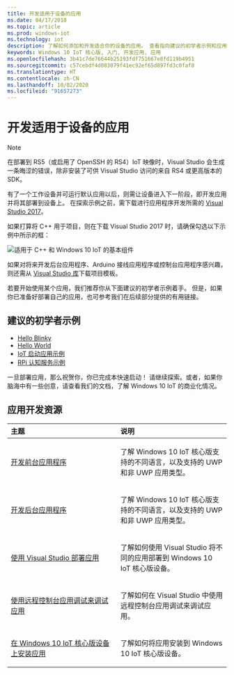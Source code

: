 ```yaml
---
title: 开发适用于设备的应用
ms.date: 04/17/2018
ms.topic: article
ms.prod: windows-iot
ms.technology: iot
description: 了解如何添加和开发适合你的设备的应用。 查看指向建议的初学者示例和应用开发资源的链接。
keywords: Windows 10 IoT 核心版, 入门, 开发应用, 应用
ms.openlocfilehash: 3b41c7de76644b25193fdf751667e8fd119b4951
ms.sourcegitcommit: c57cebdf4d083079f41ec92ef65d897fd3c0faf8
ms.translationtype: HT
ms.contentlocale: zh-CN
ms.lasthandoff: 10/02/2020
ms.locfileid: "91657273"
---
```

# <a name="develop-an-app-for-your-device"></a>开发适用于设备的应用

> [!NOTE]
> 在部署到 RS5（或启用了 OpenSSH 的 RS4）IoT 映像时，Visual Studio 会生成一条晦涩的错误，除非安装了可供 Visual Studio 访问的来自 RS4 或更高版本的 SDK。

有了一个工作设备并可运行默认应用以后，则需让设备进入下一阶段，即开发应用并将其部署到设备上。 在探索示例之前，需下载进行应用程序开发所需的 [Visual Studio 2017](https://www.visualstudio.com/downloads/)。

如果打算将 C++ 用于项目，则在下载 Visual Studio 2017 时，请确保勾选以下示例中所示的框：

![适用于 C++ 和 Windows 10 IoT 的基本组件](../../media/DevelopApp/VS-CPP.jpg)

如果对将来开发后台应用程序、Arduino 接线应用程序或控制台应用程序感兴趣，则还需从 [Visual Studio 库](https://marketplace.visualstudio.com/items?itemName=MicrosoftIoT.WindowsIoTCoreProjectTemplatesforVS15)下载项目模板。


若要开始使用某个应用，我们推荐你从下面建议的初学者示例着手。 但是，如果你已准备好部署自己的应用，也可参考我们在后续部分提供的有用链接。

## <a name="suggested-starter-samples"></a>建议的初学者示例

* [Hello Blinky](https://github.com/Microsoft/Windows-iotcore-samples/tree/develop/Samples/HelloBlinky)
* [Hello World](https://github.com/Microsoft/Windows-iotcore-samples/tree/develop/Samples/HelloWorld)
* [IoT 启动应用示例](https://github.com/Microsoft/Windows-iotcore-samples/tree/develop/Samples/IoTStartApp)
* [RPi 认知服务示例](https://github.com/Microsoft/Windows-iotcore-samples/tree/develop/Samples/RPiCognitiveService) 



一旦部署应用，那么祝贺你，你已完成本快速启动！ 请继续探索。或者，如果你脑海中有一些创意，请查看我们的文档，了解 Windows 10 IoT 的商业化情况。 

## <a name="app-development-resources"></a>应用开发资源

<table>
<colgroup>
<col width="50%" />
<col width="50%" />
</colgroup>
<thead>
<tr class="header">
<th align="left">主题</th>
<th align="left">说明</th>
</tr>
</thead>
<tbody>

<tr class="odd">
<td align="left"><p><a href="../../develop-your-app/buildingappsforiotcore.md" data-raw-source="[Developing foreground applications](../../develop-your-app/buildingappsforiotcore.md)">开发前台应用程序</a></p></td>
<td align="left"><p>了解 Windows 10 IoT 核心版支持的不同语言，以及支持的 UWP 和非 UWP 应用类型。</p></td>
</tr>

<tr class="odd">
<td align="left"><p><a href="../../develop-your-app/backgroundapplications.md" data-raw-source="[Developing background applications](../../develop-your-app/backgroundapplications.md)">开发后台应用程序</a></p></td>
<td align="left"><p>了解 Windows 10 IoT 核心版支持的不同语言，以及支持的 UWP 和非 UWP 应用类型。</p></td>
</tr>

<tr class="odd">
<td align="left"><p><a href="../../develop-your-app/appdeployment.md" data-raw-source="[Deploy an App with Visual Studio](../../develop-your-app/appdeployment.md)">使用 Visual Studio 部署应用</a></p></td>
<td align="left"><p>了解如何使用 Visual Studio 将不同的应用部署到 Windows 10 IoT 核心版设备。</p></td>
</tr>

<tr class="odd">
<td align="left"><p><a href="../../develop-your-app/remotedebugging.md" data-raw-source="[Debug your app using Remote Console App Debugging](../../develop-your-app/remotedebugging.md)">使用远程控制台应用调试来调试应用</a></p></td>
<td align="left"><p>了解如何在 Visual Studio 中使用远程控制台应用调试来调试应用。</p></td>
</tr>

<tr class="odd">
<td align="left"><p><a href="../../develop-your-app/appinstaller.md" data-raw-source="[Install your app on your Windows 10 IoT Core device](../../develop-your-app/appinstaller.md)">在 Windows 10 IoT 核心版设备上安装应用</a></p></td>
<td align="left"><p>了解如何将应用安装到 Windows 10 IoT 核心版设备。</p></td>
</tr>

</tbody>
</table>
